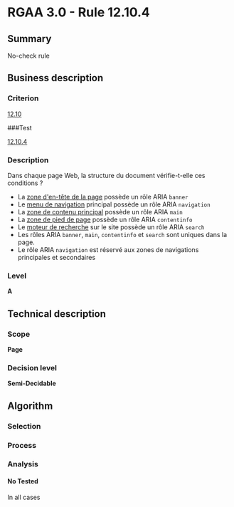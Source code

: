 # RGAA 3.0 -  Rule 12.10.4

## Summary

No-check rule

## Business description

### Criterion

[12.10](http://disic.github.io/rgaa_referentiel_en/RGAA3.0_Criteria_English_version_v1.html#crit-12-10)

###Test

[12.10.4](http://disic.github.io/rgaa_referentiel_en/RGAA3.0_Criteria_English_version_v1.html#test-12.10.4)

### Description

Dans chaque page Web, la structure du document v&eacute;rifie-t-elle ces conditions ? 
 
 * La <a href="http://references.modernisation.gouv.fr/referentiel-technique-0#mZoneHeader">zone d'en-t&ecirc;te de la page</a> poss&egrave;de un r&ocirc;le ARIA `banner` 
 * Le <a href="http://references.modernisation.gouv.fr/referentiel-technique-0#mMenuNav">menu de navigation</a> principal poss&egrave;de un r&ocirc;le ARIA `navigation` 
 * La <a href="http://references.modernisation.gouv.fr/referentiel-technique-0#mZoneMain">zone de contenu principal</a> poss&egrave;de un r&ocirc;le ARIA `main` 
 * La <a href="http://references.modernisation.gouv.fr/referentiel-technique-0#mZoneFooter">zone de pied de page</a> poss&egrave;de un r&ocirc;le ARIA `contentinfo` 
 * Le <a href="http://references.modernisation.gouv.fr/referentiel-technique-0#mMoteurRecherche">moteur de recherche</a> sur le site poss&egrave;de un r&ocirc;le ARIA `search` 
 * Les r&ocirc;les ARIA `banner`, `main`, `contentinfo` et `search` sont uniques dans la page. 
 * Le r&ocirc;le ARIA `navigation` est r&eacute;serv&eacute; aux zones de navigations principales et secondaires 


### Level

**A**

## Technical description

### Scope

**Page**

### Decision level

**Semi-Decidable**

## Algorithm

### Selection

### Process

### Analysis

#### No Tested 

In all cases
